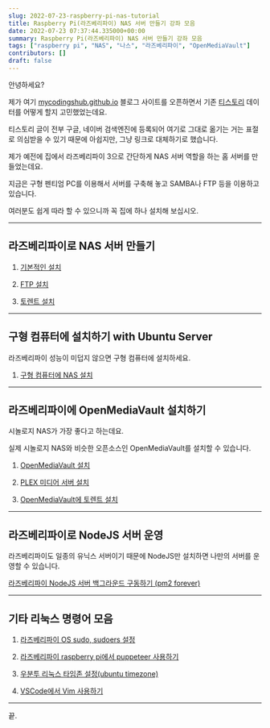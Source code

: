 ```yaml
---
slug: 2022-07-23-raspberry-pi-nas-tutorial
title: Raspberry Pi(라즈베리파이) NAS 서버 만들기 강좌 모음
date: 2022-07-23 07:37:44.335000+00:00
summary: Raspberry Pi(라즈베리파이) NAS 서버 만들기 강좌 모음
tags: ["raspberry pi", "NAS", "나스", "라즈베리파이", "OpenMediaVault"]
contributors: []
draft: false
---
```


안녕하세요?

제가 여기 [mycodingshub.github.io](https://mycodingshub.github.io) 블로그 사이트를 오픈하면서 기존 [티스토리](https://cpro95.tistory.com) 데이터를 어떻게 할지 고민했었는데요.

티스토리 글이 전부 구글, 네이버 검색엔진에 등록되어 여기로 그대로 옮기는 거는 표절로 의심받을 수 있기 때문에 아쉽지만, 그냥 링크로 대체하기로 했습니다.

제가 예전에 집에서 라즈베리파이 3으로 간단하게 NAS 서버 역할을 하는 홈 서버를 만들었는데요.

지금은 구형 펜티엄 PC를 이용해서 서버를 구축해 놓고 SAMBA나 FTP 등을 이용하고 있습니다.

여러분도 쉽게 따라 할 수 있으니까 꼭 집에 하나 설치해 보십시오.

---

## 라즈베리파이로 NAS 서버 만들기

1. [기본적인 설치](https://cpro95.tistory.com/135)

2. [FTP 설치](https://cpro95.tistory.com/136)

3. [토렌트 설치](https://cpro95.tistory.com/147)

---

## 구형 컴퓨터에 설치하기 with Ubuntu Server

라즈베리파이 성능이 미덥지 않으면 구형 컴퓨터에 설치하세요.

1. [구형 컴퓨터에 NAS 설치](https://cpro95.tistory.com/678)

---

## 라즈베리파이에 OpenMediaVault 설치하기

시놀로지 NAS가 가장 좋다고 하는데요.

실제 시놀로지 NAS와 비슷한 오픈소스인 OpenMediaVault를 설치할 수 있습니다.

1. [OpenMediaVault 설치](https://cpro95.tistory.com/548)

2. [PLEX 미디어 서버 설치](https://cpro95.tistory.com/549)

3. [OpenMediaVault에 토렌트 설치](https://cpro95.tistory.com/550)

---

## 라즈베리파이로 NodeJS 서버 운영

라즈베리파이도 일종의 유닉스 서버이기 때문에 NodeJS만 설치하면 나만의 서버를 운영할 수 있습니다.

[라즈베리파이 NodeJS 서버 백그라운드 구동하기 (pm2 forever)](https://cpro95.tistory.com/468)

---

## 기타 리눅스 명령어 모음

1. [라즈베리파이 OS sudo, sudoers 설정](https://cpro95.tistory.com/461)

2. [라즈베리파이 raspberry pi에서 puppeteer 사용하기](https://cpro95.tistory.com/503)

3. [우분투 리눅스 타임존 설정(ubuntu timezone)](https://cpro95.tistory.com/679)

4. [VSCode에서 Vim 사용하기](https://cpro95.tistory.com/686)

---

끝.
